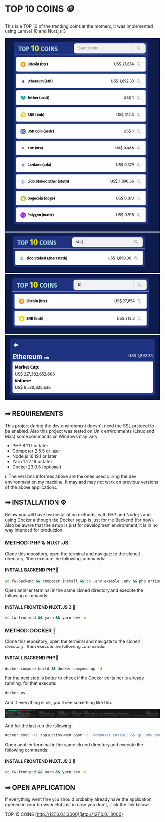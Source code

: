 # TOP 10 COINS 🪙

This is a TOP 10 of the trending coins at the moment, it was implemented using Laravel 10 and Nuxt.js 3

![Screenshot Main](https://github.com/brunofunnie/top10coins/blob/main/docs/img-002.png "Main")
![Screenshot Search](https://github.com/brunofunnie/top10coins/blob/main/docs/img-003.png "Search")
![Screenshot Search](https://github.com/brunofunnie/top10coins/blob/main/docs/img-004.png "Search")
![Screenshot Coin Details](https://github.com/brunofunnie/top10coins/blob/main/docs/img-005.png "Coin Details")

## ➡ REQUIREMENTS

This project during the dev environment doesn't need the SSL protocol to be enabled. Also this project was tested on Unix environments (Linux and Mac) some commands on Windows may vary.

- PHP 8.1.17 or later
- Composer 2.5.5 or later
- Node.js 16.19.1 or later
- Yarn 1.22.19 pr later
- Docker 23.0.5 (optional)

ℹ: The versions informed above are the ones used during the dev environment on my machine. It may and may not work on previous versions of the above applications.

## ➡ INSTALLATION ⚙

Below you will have two installation methods, with PHP and Node.js and using Docker although the Docker setup is just for the Backend (for now). Also be aware that the setup is just for development environment, it is in no way intended for production.

### METHOD: PHP & NUXT.JS

Clone this repository, open the terminal and navigate to the cloned directory. Then execute the following commands:

#### INSTALL BACKEND PHP 🐘

```bash
cd fw-backend && composer install && cp .env.example .env && php artisan key:generate && php artisan serve
```

Open another terminal in the same cloned directory and execute the following commands:
#### INSTALL FRONTEND NUXT.JS 3 📐

```bash
cd fw-frontend && yarn && yarn dev -o
```

### METHOD: DOCKER 🐋

Clone this repository, open the terminal and navigate to the cloned directory. Then execute the following commands:

#### INSTALL BACKEND PHP 🐘

```bash
docker-compose build && docker-compose up -d
```

For the next step is better to check if the Docker container is already running, for that execute:

```bash
docker-ps
```

And if everything is ok, you'll see something like this:

![Docker PS output](https://github.com/brunofunnie/top10coins/blob/main/docs/img-001.png "Docker PS output")

And for the last run the following:

```bash
docker exec -it top10coins-web bash -c 'composer install && cp .env.example .env && php artisan key:generate && chmod -R 777 storage'
```

Open another terminal in the same cloned directory and execute the following commands:
#### INSTALL FRONTEND NUXT.JS 3 📐

```bash
cd fw-frontend && yarn && yarn dev -o
```

## ➡ OPEN APPLICATION

If everything went fine you should probably already have the application opened in your browser. But just in case you don't, click the link below:

TOP 15 COINS
[http://127.0.0.1:3000](http://127.0.0.1:3000)

